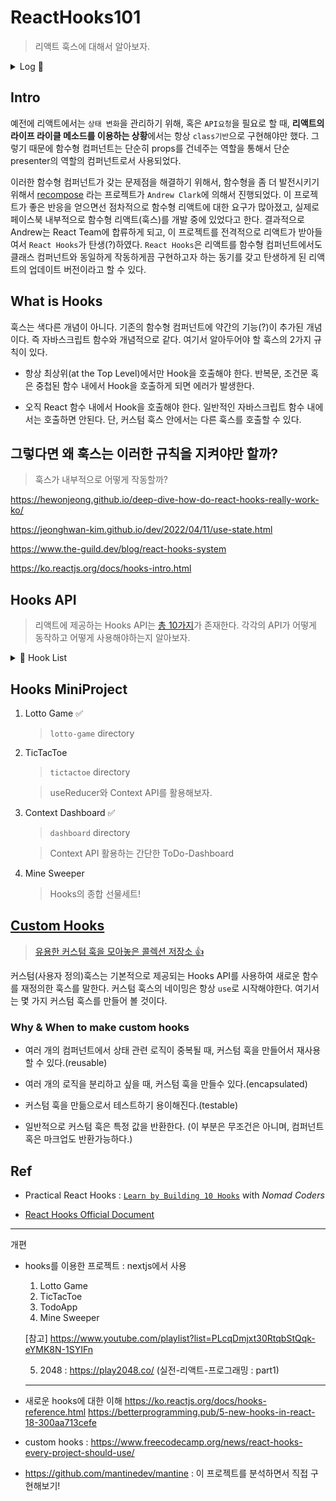 # ReactHooks101

> 리액트 훅스에 대해서 알아보자.

<details>
<summary>Log 📖 </summary>
- 21.12 Restart and Reset all

- 22.01.03 Finish MiniProject03

- 23.02.01 리액트훅스101 페이지화!

- [Archive]()

</details>

## Intro

예전에 리액트에서는 `상태 변화`을 관리하기 위해, 혹은 `API요청`을 필요로 할 때, **리액트의 라이프 라이클 메소드를 이용하는 상황**에서는 항상 `class기반`으로 구현해야만 했다. 그렇기 때문에 함수형 컴퍼넌트는 단순히 props를 건네주는 역할을 통해서 단순 presenter의 역할의 컴퍼넌트로서 사용되었다.

이러한 함수형 컴퍼넌트가 갖는 문제점을 해결하기 위해서, 함수형을 좀 더 발전시키기 위해서 [recompose](https://github.com/acdlite/recompose) 라는 프로젝트가 `Andrew Clark`에 의해서 진행되었다. 이 프로젝트가 좋은 반응을 얻으면선 점차적으로 함수형 리액트에 대한 요구가 많아졌고, 실제로 페이스북 내부적으로 함수형 리액트(훅스)를 개발 중에 있었다고 한다. 결과적으로 Andrew는 React Team에 합류하게 되고, 이 프로젝트를 전격적으로 리액트가 받아들여서 `React Hooks`가 탄생(?)하였다. `React Hooks`은 리액트를 함수형 컴퍼넌트에서도 클래스 컴퍼넌트와 동일하게 작동하게끔 구현하고자 하는 동기를 갖고 탄생하게 된 리액트의 업데이트 버전이라고 할 수 있다.

## What is Hooks

훅스는 색다른 개념이 아니다. 기존의 함수형 컴퍼넌트에 약간의 기능(?)이 추가된 개념이다. 즉 자바스크립트 함수와 개념적으로 같다. 여기서 알아두어야 할 훅스의 2가지 규칙이 있다.

- 항상 최상위(at the Top Level)에서만 Hook을 호출해야 한다. 반복문, 조건문 혹은 중첩된 함수 내에서 Hook을 호출하게 되면 에러가 발생한다.

- 오직 React 함수 내에서 Hook을 호출해야 한다. 일반적인 자바스크립트 함수 내에서는 호출하면 안된다. 단, 커스텀 훅스 안에서는 다른 훅스를 호출할 수 있다.

## 그렇다면 왜 훅스는 이러한 규칙을 지켜야만 할까?

> 훅스가 내부적으로 어떻게 작동할까?

https://hewonjeong.github.io/deep-dive-how-do-react-hooks-really-work-ko/

https://jeonghwan-kim.github.io/dev/2022/04/11/use-state.html

https://www.the-guild.dev/blog/react-hooks-system

https://ko.reactjs.org/docs/hooks-intro.html

## Hooks API

> 리액트에 제공하는 Hooks API는 [총 10가지](https://ko.reactjs.org/docs/hooks-reference.html)가 존재한다. 각각의 API가 어떻게 동작하고 어떻게 사용해야하는지 알아보자.

<details>
<summary>📌 Hook List </summary>

- [useState ](./docs/hooks_api.md#usestate)

- [useEffect ](./docs/hooks_api.md#useeffect)

- [useContext ](./docs/hooks_api.md/#usecontext)

- useReducer

- useCallback

- useMemo

- [useRef](./docs/hooks_api.md#useref)

- useImperativeHandle

- useLayoutEffect

- useDebugValue

</details>

## Hooks MiniProject

1. Lotto Game ✅

   > `lotto-game` directory

2. TicTacToe

   > `tictactoe` directory

   > useReducer와 Context API를 활용해보자.

3. Context Dashboard ✅

   > `dashboard` directory

   > Context API 활용하는 간단한 ToDo-Dashboard

4. Mine Sweeper

   > Hooks의 종합 선물세트!

## [Custom Hooks](./docs/custom_hooks.md)

> [유용한 커스텀 훅을 모아놓은 콜렉션 저장소 👍](https://github.com/streamich/react-use)

커스텀(사용자 정의)훅스는 기본적으로 제공되는 Hooks API를 사용하여 새로운 함수를 재정의한 훅스를 말한다. 커스텀 훅스의 네이밍은 항상 `use`로 시작해야한다. 여기서는 몇 가지 커스텀 훅스를 만들어 볼 것이다.

### Why & When to make custom hooks

- 여러 개의 컴퍼넌트에서 상태 관련 로직이 중복될 때, 커스텀 훅을 만들어서 재사용할 수 있다.(reusable)

- 여러 개의 로직을 분리하고 싶을 때, 커스텀 훅을 만들수 있다.(encapsulated)

- 커스텀 훅을 만듦으로서 테스트하기 용이해진다.(testable)

- 일반적으로 커스텀 훅은 특정 값을 반환한다. (이 부분은 무조건은 아니며, 컴퍼넌트 혹은 마크업도 반환가능하다.)

## Ref

- Practical React Hooks : [`Learn by Building 10 Hooks`](https://nomadcoders.co/react-hooks-introduction) with _Nomad Coders_

- [React Hooks Official Document](https://ko.reactjs.org/docs/hooks-intro.html)

---

개편

- hooks를 이용한 프로젝트 : nextjs에서 사용

  1.  Lotto Game
  2.  TicTacToe
  3.  TodoApp
  4.  Mine Sweeper

  [참고] https://www.youtube.com/playlist?list=PLcqDmjxt30RtqbStQqk-eYMK8N-1SYIFn

  5.  2048 : https://play2048.co/ (실전-리액트-프로그래밍 : part1)

  ***

- 새로운 hooks에 대한 이해
  https://ko.reactjs.org/docs/hooks-reference.html
  https://betterprogramming.pub/5-new-hooks-in-react-18-300aa713cefe

- custom hooks : https://www.freecodecamp.org/news/react-hooks-every-project-should-use/

- https://github.com/mantinedev/mantine : 이 프로젝트를 분석하면서 직접 구현해보기!
